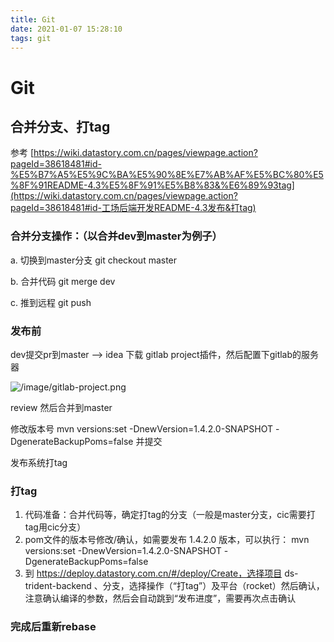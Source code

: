```yaml
---
title: Git
date: 2021-01-07 15:28:10
tags: git
---
```

# Git

## 合并分支、打tag

参考 [https://wiki.datastory.com.cn/pages/viewpage.action?pageId=38618481#id-%E5%B7%A5%E5%9C%BA%E5%90%8E%E7%AB%AF%E5%BC%80%E5%8F%91README-4.3%E5%8F%91%E5%B8%83&%E6%89%93tag](https://wiki.datastory.com.cn/pages/viewpage.action?pageId=38618481#id-工场后端开发README-4.3发布&打tag)

### 合并分支操作：（以合并dev到master为例子）

a. 切换到master分支 git checkout master

b. 合并代码 git merge dev

c. 推到远程 git push


### 发布前


dev提交pr到master --> idea 下载 gitlab project插件，然后配置下gitlab的服务器 

![/image/gitlab-project.png](gitlab)

review 然后合并到master

修改版本号 mvn versions:set -DnewVersion=1.4.2.0-SNAPSHOT -DgenerateBackupPoms=false 并提交

发布系统打tag

### 打tag

1. 代码准备：合并代码等，确定打tag的分支（一般是master分支，cic需要打tag用cic分支）
2. pom文件的版本号修改/确认，如需要发布 1.4.2.0 版本，可以执行： mvn versions:set -DnewVersion=1.4.2.0-SNAPSHOT -DgenerateBackupPoms=false
3. 到 https://deploy.datastory.com.cn/#/deploy/Create，选择项目 ds-trident-backend 、分支，选择操作（“打tag”）及平台（rocket）然后确认，注意确认编译的参数，然后会自动跳到“发布进度”，需要再次点击确认 

### 完成后重新rebase



